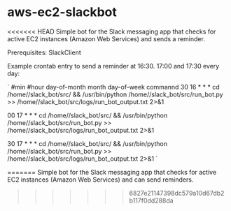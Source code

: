 # aws-ec2-slackbot
<<<<<<< HEAD
Simple bot for the Slack messaging app that checks for active EC2 instances (Amazon Web Services) and sends a reminder.

Prerequisites:
SlackClient

Example crontab entry to send a reminder at 16:30. 17:00 and 17:30 every day:

`
#min    #hour   day-of-month    month   day-of-week     commannd
30       16           *             *        *        cd /home/<user>/slack_bot/src/ && /usr/bin/python /home/<user>/slack_bot/src/run_bot.py  >> /home/<user>/slack_bot/src/logs/run_bot_output.txt  2>&1

00       17           *             *        *        cd /home/<user>/slack_bot/src/ && /usr/bin/python /home/<user>/slack_bot/src/run_bot.py  >> /home/<user>/slack_bot/src/logs/run_bot_output.txt  2>&1

30       17           *             *        *        cd /home/<user>/slack_bot/src/ && /usr/bin/python /home/<user>/slack_bot/src/run_bot.py  >> /home/<user>/slack_bot/src/logs/run_bot_output.txt  2>&1
`

=======
Simple bot for the Slack messaging app that checks for active EC2 instances  (Amazon Web Services) and can send reminders. 
>>>>>>> 6827e21147398dc579a10d67db2b117f0dd288da
